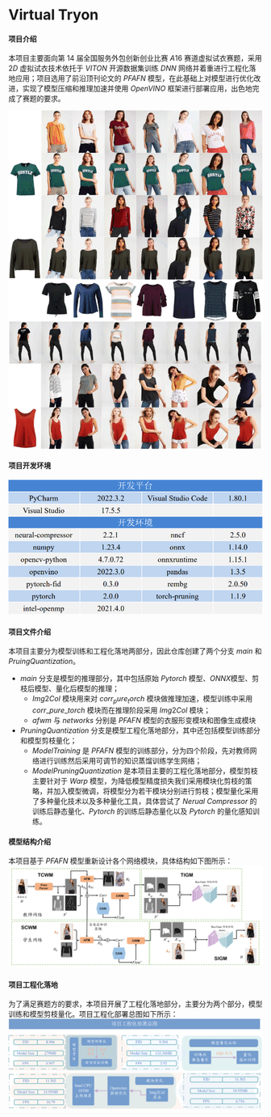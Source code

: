# Virtual Tryon

#### 项目介绍
本项目主要面向第 $14$ 届全国服务外包创新创业比赛 $A16$ 赛道虚拟试衣赛题，采用 $2D$ 虚拟试衣技术依托于 $VITON$ 开源数据集训练 $DNN$ 网络并着重进行工程化落地应用；项目选用了前沿顶刊论文的 $PFAFN$ 模型，在此基础上对模型进行优化改进，实现了模型压缩和推理加速并使用 $OpenVINO$ 框架进行部署应用，出色地完成了赛题的要求。

![项目示例](images/examples.png)
#### 项目开发环境
![项目开发工具](images/tools.png)

#### 项目文件介绍
本项目主要分为模型训练和工程化落地两部分，因此仓库创建了两个分支 $main$ 和 $PruingQuantization$。
+ $main$ 分支是模型的推理部分，其中包括原始 $Pytorch$ 模型、$ONNX$模型、剪枝后模型、量化后模型的推理；
    + $Img2Col$ 模块用来对 $corr_pure_torch$ 模块做推理加速，模型训练中采用 $corr\_pure\_torch$ 模块而在推理阶段采用 $Img2Col$ 模块；
    + $afwm$ 与 $networks$ 分别是 $PFAFN$ 模型的衣服形变模块和图像生成模块
+ $PruningQuantization$ 分支是模型工程化落地部分，其中还包括模型训练部分和模型剪枝量化；
    + $ModelTraining$ 是 $PFAFN$ 模型的训练部分，分为四个阶段，先对教师网络进行训练然后采用可调节的知识蒸馏训练学生网络；
    + $ModelPruningQuantization$ 是本项目主要的工程化落地部分，模型剪枝主要针对于 $Warp$ 模型，为降低模型精度损失我们采用模块化剪枝的策略，并加入模型微调，将模型分为若干模块分别进行剪枝；模型量化采用了多种量化技术以及多种量化工具，具体尝试了 $Nerual\ Compressor$ 的训练后静态量化、$Pytorch$ 的训练后静态量化以及 $Pytorch$ 的量化感知训练。

#### 模型结构介绍
本项目基于 $PFAFN$ 模型重新设计各个网络模块，具体结构如下图所示：
![DNN网络结构](images/model.png)

#### 项目工程化落地
为了满足赛题方的要求，本项目开展了工程化落地部分，主要分为两个部分，模型训练和模型剪枝量化。项目工程化部署总图如下所示：
![项目工程化部署总图](images/project.png)
